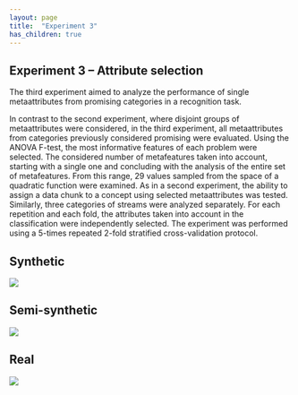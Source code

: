 ```yaml
---
layout: page
title:  "Experiment 3"
has_children: true
---
```


## Experiment 3 – Attribute selection

The third experiment aimed to analyze the performance of single metaattributes from promising categories in a recognition task.

In contrast to the second experiment, where disjoint groups of metaattributes were considered, in the third experiment, all metaattributes from categories previously considered promising were evaluated. Using the ANOVA F-test, the most informative features of each problem were selected. The considered number of metafeatures taken into account, starting with a single one and concluding with the analysis of the entire set of metafeatures. From this range, 29 values sampled from the space of a quadratic function were examined. As in a second experiment, the ability to assign a data chunk to a concept using selected metaattributes was tested. Similarly, three categories of streams were analyzed separately. For each repetition and each fold, the attributes taken into account in the classification were independently selected. The experiment was performed using a 5-times repeated 2-fold stratified cross-validation protocol.


## Synthetic
![](/meta-concept-descriptor/fig_clf/sel_syn.png)


## Semi-synthetic
![](/meta-concept-descriptor/fig_clf/sel_semi.png)


## Real
![](/meta-concept-descriptor/fig_clf/sel_real.png)